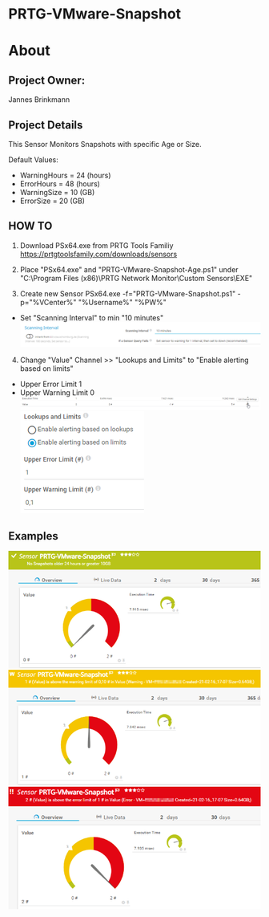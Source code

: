 # PRTG-VMware-Snapshot
# About

## Project Owner:

Jannes Brinkmann

## Project Details

This Sensor Monitors Snapshots with specific Age or Size.

Default Values:
- WarningHours = 24 (hours)
- ErrorHours = 48 (hours)
- WarningSize = 10 (GB)
- ErrorSize = 20 (GB)

## HOW TO

1. Download PSx64.exe from PRTG Tools Familiy https://prtgtoolsfamily.com/downloads/sensors

2. Place "PSx64.exe" and "PRTG-VMware-Snapshot-Age.ps1" under "C:\Program Files (x86)\PRTG Network Monitor\Custom Sensors\EXE"

3. Create new Sensor PSx64.exe -f="PRTG-VMware-Snapshot.ps1" -p="%VCenter%" "%Username%" "%PW%"
- Set "Scanning Interval" to min "10 minutes"
![PRTG-VMware-Snapshot](media/Sensor-Scan-Intervall.png)


4. Change "Value" Channel >> "Lookups and Limits" to "Enable alerting based on limits"
- Upper Error Limit 1
- Upper Warning Limit 0
![PRTG-VMware-Snapshot](media/Sensor-Limit-Channel.png)
![PRTG-VMware-Snapshot](media/Sensor-Limit.png)



## Examples
![PRTG-VMware-Snapshot](media/Limits-OK.png)
![PRTG-VMware-Snapshot](media/Limits-Warning.png)
![PRTG-VMware-Snapshot](media/Limits-Error.png)
